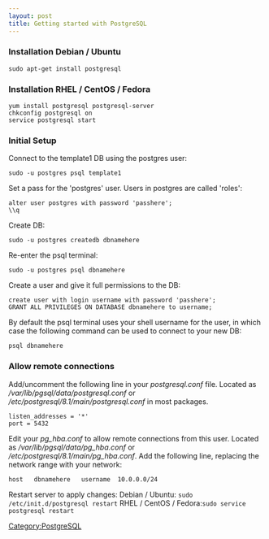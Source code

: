 ```yaml
---
layout: post 
title: Getting started with PostgreSQL
---
```


### Installation Debian / Ubuntu

    sudo apt-get install postgresql

### Installation RHEL / CentOS / Fedora

    yum install postgresql postgresql-server
    chkconfig postgresql on
    service postgresql start

### Initial Setup

Connect to the template1 DB using the postgres user:

    sudo -u postgres psql template1

Set a pass for the \'postgres\' user. Users in postgres are called
\'roles\':

    alter user postgres with password 'passhere';
    \\q

Create DB:

    sudo -u postgres createdb dbnamehere

Re-enter the psql terminal:

    sudo -u postgres psql dbnamehere

Create a user and give it full permissions to the DB:

    create user with login username with password 'passhere';
    GRANT ALL PRIVILEGES ON DATABASE dbnamehere to username;

By default the psql terminal uses your shell username for the user, in
which case the following command can be used to connect to your new DB:

    psql dbnamehere

### Allow remote connections

Add/uncomment the following line in your *postgresql.conf* file. Located
as */var/lib/pgsql/data/postgresql.conf* or
*/etc/postgresql/8.1/main/postgresql.conf* in most packages.

    listen_addresses = '*'
    port = 5432

Edit your *pg\_hba.conf* to allow remote connections from this user.
Located as */var/lib/pgsql/data/pg\_hba.conf* or
*/etc/postgresql/8.1/main/pg\_hba.conf*. Add the following line,
replacing the network range with your network:

    host   dbnamehere   username  10.0.0.0/24

Restart server to apply changes: Debian / Ubuntu:
`sudo /etc/init.d/postgresql restart` RHEL / CentOS /
Fedora:`sudo service postgresql restart`

[Category:PostgreSQL](Category:PostgreSQL "wikilink")
